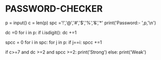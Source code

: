 # PASSWORD-CHECKER
p = input()
c = len(p)
spc ='!','@','#','$','%','&','*'
print('Password:- ',p,'\n')

dc =0
for i in p:
 if i.isdigit():
  dc +=1

spcc = 0
for i in spc:
 for j in p:
  if j==i:
   spcc +=1

if c>=7 and dc >=2 and spcc >=2:
  print('Strong')
else:
  print('Weak')
